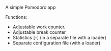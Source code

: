 A simple Pomodoro app

Functions:
- Adjustable work counter.
- Adjustable break counter
- Statistics [-] (in a separate file with a loader)
- Separate configuration file (with a loader)
